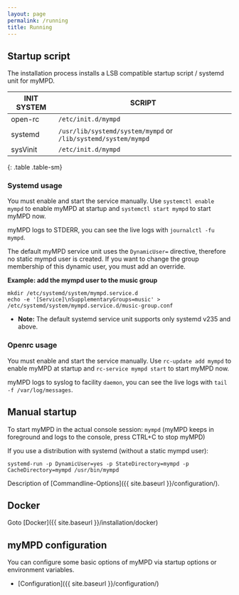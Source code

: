 ```yaml
---
layout: page
permalink: /running
title: Running
---
```


## Startup script

The installation process installs a LSB compatible startup script / systemd unit for myMPD.

| INIT SYSTEM | SCRIPT |
| ----------- | ------ |
| open-rc | `/etc/init.d/mympd` |
| systemd | `/usr/lib/systemd/system/mympd` or `/lib/systemd/system/mympd` |
| sysVinit | `/etc/init.d/mympd` |
{: .table .table-sm}

### Systemd usage

You must enable and start the service manually. Use `systemctl enable mympd` to enable myMPD at startup and `systemctl start mympd` to start myMPD now.

myMPD logs to STDERR, you can see the live logs with `journalctl -fu mympd`.

The default myMPD service unit uses the `DynamicUser=` directive, therefore no static mympd user is created. If you want to change the group membership of this dynamic user, you must add an override.

**Example: add the mympd user to the music group**

```
mkdir /etc/systemd/system/mympd.service.d
echo -e '[Service]\nSupplementaryGroups=music' > /etc/systemd/system/mympd.service.d/music-group.conf
```

- **Note:** The default systemd service unit supports only systemd v235 and above.

### Openrc usage

You must enable and start the service manually. Use `rc-update add mympd` to enable myMPD at startup and `rc-service mympd start` to start myMPD now.

myMPD logs to syslog to facility `daemon`, you can see the live logs with `tail -f /var/log/messages`.

## Manual startup

To start myMPD in the actual console session: `mympd` (myMPD keeps in foreground and logs to the console, press CTRL+C to stop myMPD)

If you use a distribution with systemd (without a static mympd user):

```
systemd-run -p DynamicUser=yes -p StateDirectory=mympd -p CacheDirectory=mympd /usr/bin/mympd
```

Description of [Commandline-Options]({{ site.baseurl }}/configuration/).

## Docker

Goto [Docker]({{ site.baseurl }}/installation/docker)

## myMPD configuration

You can configure some basic options of myMPD via startup options or environment variables.

- [Configuration]({{ site.baseurl }}/configuration/)

